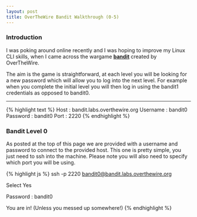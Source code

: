 ```yaml
---
layout: post
title: OverTheWire Bandit Walkthrough (0-5)
---
```


### Introduction

I was poking around online recently and I was hoping to improve my Linux CLI skills, when I came across the wargame <strong><a href="url">bandit</a></strong> created by OverTheWire. 

The aim is the game is straightforward, at each level you will be looking for a new password which will allow you to log into the next level. For example when you complete the initial level you will then log in using the bandit1 credentials as opposed to bandit0.

-----

{% highlight text %}
Host : bandit.labs.overthewire.org
Username : bandit0
Password : bandit0 
Port : 2220
{% endhighlight %}

### Bandit Level 0

As posted at the top of this page we are provided with a username and password to connect to the provided host. This one is pretty simple, you just need to ssh into the machine. Please note you will also need to specify which port you will be using.


{% highlight js %}
ssh -p 2220 bandit0@bandit.labs.overthewire.org

Select Yes 

Password : bandit0

You are in! (Unless you messed up somewhere!)
{% endhighlight %}

